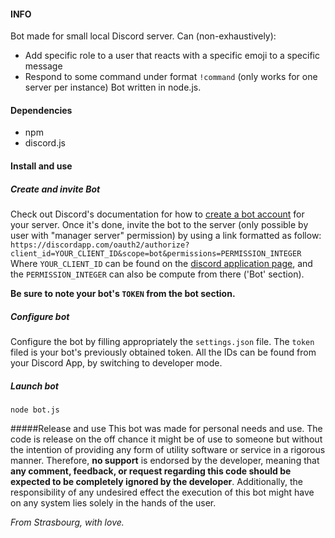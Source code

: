 #### INFO

Bot made for small local Discord server.
Can (non-exhaustively):
* Add specific role to a user that reacts with a specific emoji to a specific message
* Respond to some command under format `!command`
(only works for one server per instance)
Bot written in node.js.



#### Dependencies

* npm
* discord.js



#### Install and use

##### Create and invite Bot

Check out Discord's documentation for how to [create a bot account](https://discordpy.readthedocs.io/en/rewrite/discord.html) for your server.
Once it's done, invite the bot to the server (only possible by user with "manager server" permission) by using a link formatted as follow:
`https://discordapp.com/oauth2/authorize?client_id=YOUR_CLIENT_ID&scope=bot&permissions=PERMISSION_INTEGER`
Where `YOUR_CLIENT_ID` can be found on the [discord application page](https://discordapp.com/developers/applications), and the `PERMISSION_INTEGER` can also be compute from there ('Bot' section).

**Be sure to note your bot's `TOKEN` from the bot section.**


##### Configure bot

Configure the bot by filling appropriately the `settings.json` file.
The `token` filed is your bot's previously obtained token.
All the IDs can be found from your Discord App, by switching to developer mode.


##### Launch bot

`node bot.js`



#####Release and use
This bot was made for personal needs and use. The code is release on the
off chance it might be of use to someone but without the intention of providing
any form of utility software or service in a rigorous manner.
Therefore, **no support** is endorsed by the developer, meaning that **any
comment, feedback, or request regarding this code should be expected to be completely
ignored by the developer**.
Additionally, the responsibility of any undesired effect the execution of this
bot might have on any system lies solely in the hands of the user.


*From Strasbourg,
with love.*

